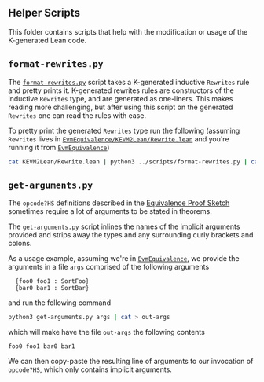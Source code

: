 Helper Scripts
--------------

This folder contains scripts that help with the modification or usage of the K-generated Lean code.

## `format-rewrites.py`

The [`format-rewrites.py`](./format-rewrites.py) script takes a K-generated inductive `Rewrites` rule and pretty prints it.
K-generated rewrites rules are constructors of the inductive `Rewrites` type, and are generated as one-liners.
This makes reading more challenging, but after using this script on the generated `Rewrites` one can read the rules with ease.

To pretty print the generated `Rewrites` type run the following (assuming `Rewrites` lives in [`EvmEquivalence/KEVM2Lean/Rewrite.lean`](../EvmEquivalence/KEVM2Lean/Rewrite.lean)
and you're running it from [`EvmEquivalence`](../EvmEquivalence/))

```bash
cat KEVM2Lean/Rewrite.lean | python3 ../scripts/format-rewrites.py | cat > KEVM2Lean/Rewrite.lean
```

## `get-arguments.py`

The `opcode?HS` definitions described in the [Equivalence Proof Sketch](../EvmEquivalence/Equivalence/README.md) sometimes require a lot of arguments to be stated in theorems.

The [`get-arguments.py`](./get-arguments.py) script inlines the names of the implicit arguments provided and strips away the types and any surrounding curly brackets and colons.

As a usage example, assuming we're in [`EvmEquivalence`](../EvmEquivalence/), we provide the arguments in a file `args` comprised of the following arguments
```lean
  {foo0 foo1 : SortFoo}
  {bar0 bar1 : SortBar}
```
and run the following command
```bash
python3 get-arguments.py args | cat > out-args
```
which will make have the file `out-args` the following contents
```lean
foo0 foo1 bar0 bar1
```

We can then copy-paste the resulting line of arguments to our invocation of `opcode?HS`, which only contains implicit arguments.
